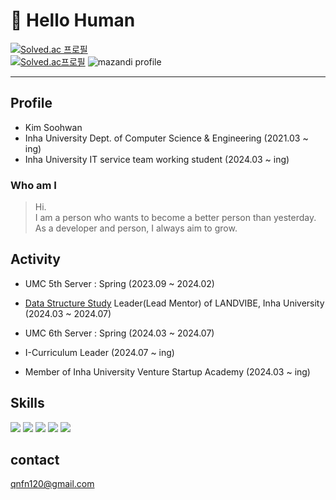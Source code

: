 # 👋 Hello Human 

[![Solved.ac 프로필](http://mazassumnida.wtf/api/mini/generate_badge?boj=qnfn120)](https://solved.ac/qnfn120)
<br>
[![Solved.ac프로필](http://mazassumnida.wtf/api/v2/generate_badge?boj=qnfn120)](https://solved.ac/qnfn120)
![mazandi profile](http://mazandi.herokuapp.com/api?handle=qnfn120&theme=warm)

-----

## Profile
- Kim Soohwan
- Inha University Dept. of Computer Science & Engineering   (2021.03 ~ ing)
- Inha University IT service team working student (2024.03 ~ ing)

### Who am I
> Hi. <br> I am a person who wants to become a better person than yesterday. <br> As a developer and person, I always aim to grow.


## Activity
- UMC 5th Server : Spring (2023.09 ~ 2024.02)

- <a href="https://github.com/Landvibe-DataStructure-2024 ">Data Structure Study</a> Leader(Lead Mentor) of LANDVIBE, Inha University (2024.03 ~ 2024.07)

- UMC 6th Server : Spring (2024.03 ~ 2024.07)

- I-Curriculum Leader (2024.07 ~ ing)
- Member of Inha University Venture Startup Academy (2024.03 ~ ing)

## Skills
<img src="https://img.shields.io/badge/java-000000?style=for-the-badge&logo=java&logoColor=white"> 

<img src="https://img.shields.io/badge/spring-6DB33F?style=for-the-badge&logo=springBoot&logoColor=white">

<img src="https://img.shields.io/badge/mysql-4479A1?style=for-the-badge&logo=Mysql&logoColor=white">


<img src="https://img.shields.io/badge/git-F05032?style=for-the-badge&logo=git&logoColor=white">  
<img src="https://img.shields.io/badge/github-181717?style=for-the-badge&logo=github&logoColor=white">

## contact
qnfn120@gmail.com


